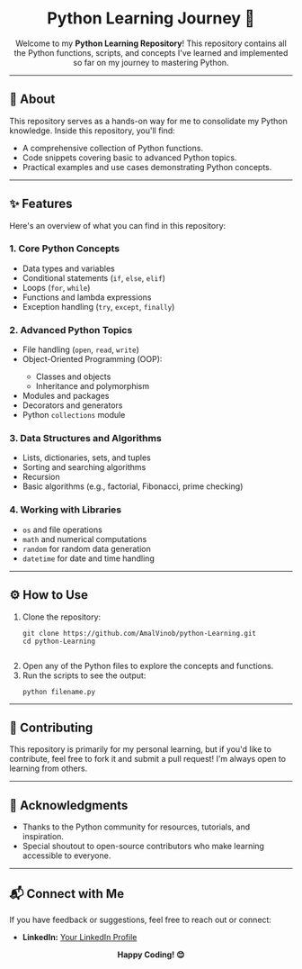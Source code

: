 <h1 align="center">Python Learning Journey 🚀</h1>

<p align="center">
  Welcome to my <strong>Python Learning Repository</strong>! This repository contains all the Python functions, scripts, and concepts I've learned and implemented so far on my journey to mastering Python.
</p>

---

<h2>📖 About</h2>
<p>
This repository serves as a hands-on way for me to consolidate my Python knowledge. Inside this repository, you'll find:
</p>
<ul>
  <li>A comprehensive collection of Python functions.</li>
  <li>Code snippets covering basic to advanced Python topics.</li>
  <li>Practical examples and use cases demonstrating Python concepts.</li>
</ul>

---

<h2>✨ Features</h2>
<p>Here's an overview of what you can find in this repository:</p>

<h3>1. Core Python Concepts</h3>
<ul>
  <li>Data types and variables</li>
  <li>Conditional statements (<code>if</code>, <code>else</code>, <code>elif</code>)</li>
  <li>Loops (<code>for</code>, <code>while</code>)</li>
  <li>Functions and lambda expressions</li>
  <li>Exception handling (<code>try</code>, <code>except</code>, <code>finally</code>)</li>
</ul>

<h3>2. Advanced Python Topics</h3>
<ul>
  <li>File handling (<code>open</code>, <code>read</code>, <code>write</code>)</li>
  <li>Object-Oriented Programming (OOP):</li>
  <ul>
    <li>Classes and objects</li>
    <li>Inheritance and polymorphism</li>
  </ul>
  <li>Modules and packages</li>
  <li>Decorators and generators</li>
  <li>Python <code>collections</code> module</li>
</ul>

<h3>3. Data Structures and Algorithms</h3>
<ul>
  <li>Lists, dictionaries, sets, and tuples</li>
  <li>Sorting and searching algorithms</li>
  <li>Recursion</li>
  <li>Basic algorithms (e.g., factorial, Fibonacci, prime checking)</li>
</ul>

<h3>4. Working with Libraries</h3>
<ul>
  <li><code>os</code> and file operations</li>
  <li><code>math</code> and numerical computations</li>
  <li><code>random</code> for random data generation</li>
  <li><code>datetime</code> for date and time handling</li>
</ul>

---

<h2>⚙️ How to Use</h2>
<ol>
  <li>Clone the repository:
    <pre><code>git clone https://github.com/AmalVinob/python-Learning.git
cd python-Learning
    </code></pre>
  </li>
  <li>Open any of the Python files to explore the concepts and functions.</li>
  <li>Run the scripts to see the output:
    <pre><code>python filename.py</code></pre>
  </li>
</ol>

---

<h2>🤝 Contributing</h2>
<p>
This repository is primarily for my personal learning, but if you'd like to contribute, feel free to fork it and submit a pull request! I'm always open to learning from others.
</p>

---

<h2>🙌 Acknowledgments</h2>
<ul>
  <li>Thanks to the Python community for resources, tutorials, and inspiration.</li>
  <li>Special shoutout to open-source contributors who make learning accessible to everyone.</li>
</ul>

---

<h2>📬 Connect with Me</h2>
<p>If you have feedback or suggestions, feel free to reach out or connect:</p>
<ul>
  <li><strong>LinkedIn:</strong> <a href="https://www.linkedin.com/in/amalvinob/" target="_blank">Your LinkedIn Profile</a></li>
</ul>

<p align="center"><strong>Happy Coding! 😊</strong></p>
